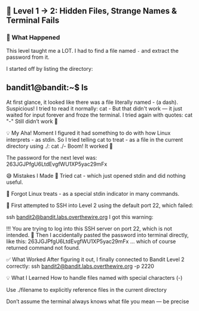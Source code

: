 ## 🔐 Level 1 → 2: Hidden Files, Strange Names & Terminal Fails

### 🧪 What Happened

This level taught me a LOT. I had to find a file named `-` and extract the password from it.

I started off by listing the directory:

bandit1@bandit:~$ ls
-
At first glance, it looked like there was a file literally named - (a dash). Suspicious! I tried to read it normally:
cat -
But that didn't work — it just waited for input forever and froze the terminal. I tried again with quotes:
cat "-"
Still didn’t work 😤

💡 My Aha! Moment
I figured it had something to do with how Linux interprets - as stdin. So I tried telling cat to treat - as a file in the current directory using ./:
cat ./-
Boom! It worked 🎉

The password for the next level was:
263JGJPfgU6LtdEvgfWU1XP5yac29mFx

😅 Mistakes I Made
🔸 Tried cat - which just opened stdin and did nothing useful.

🔸 Forgot Linux treats - as a special stdin indicator in many commands.

🔸 First attempted to SSH into Level 2 using the default port 22, which failed:

ssh bandit2@bandit.labs.overthewire.org
I got this warning:

!!! You are trying to log into this SSH server on port 22, which is not intended.
🔸 Then I accidentally pasted the password into terminal directly, like this:
263JGJPfgU6LtdEvgfWU1XP5yac29mFx
… which of course returned command not found.

✅ What Worked
After figuring it out, I finally connected to Bandit Level 2 correctly:
ssh bandit2@bandit.labs.overthewire.org -p 2220

💡 What I Learned
How to handle files named with special characters (-)

Use ./filename to explicitly reference files in the current directory

Don’t assume the terminal always knows what file you mean — be precise
